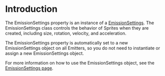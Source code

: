 # Introduction

The EmissionSettings property is an instance of a [EmissionSettings](../../../../../../frb/docs/index.php). The EmissionSettings class controls the behavior of Sprites when they are created, including size, rotation, velocity, and acceleration.

The EmissionSettings property is automatically set to a new EmissionSettings object on all Emitters, so you do not need to instantiate or assign a new EmissionSettings object.

For more information on how to use the EmissionSettings object, see the [EmissionSettings page](../../../../../../frb/docs/index.php).
